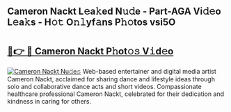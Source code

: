 ## Cameron Nackt L𝚎a𝚔ed N𝚞𝚍e - Part-AGA Vi𝚍𝚎o L𝚎a𝚔s - H𝚘𝚝 O𝚗𝚕yf𝚊ns P𝚑𝚘tos vsi5O

# <h2><a href="http://kfcfce.oniu.top/?m=Cameron+Nackt">🔗👉 🔴 Cameron Nackt P𝚑ot𝚘𝚜 V𝚒d𝚎o</a></h2>

[![Cameron Nackt Nu𝚍e𝚜](https://i.imgur.com/0qMVB7G.gif)](http://kfcfce.oniu.top/?m=Cameron+Nackt)
Web-based entertainer and digital media artist Cameron Nackt, acclaimed for sharing dance and lifestyle ideas through solo and collaborative dance acts and short videos. Compassionate healthcare professional Cameron Nackt, celebrated for their dedication and kindness in caring for others.  
